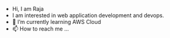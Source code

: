 - Hi, I am Raja
- I am interested in web application development and devops.
- 🌱 I’m currently learning AWS Cloud
- 📫 How to reach me ...

<!---
rajamsrgit/rajamsrgit is a ✨ special ✨ repository because its `README.md` (this file) appears on your GitHub profile.
You can click the Preview link to take a look at your changes.
--->
